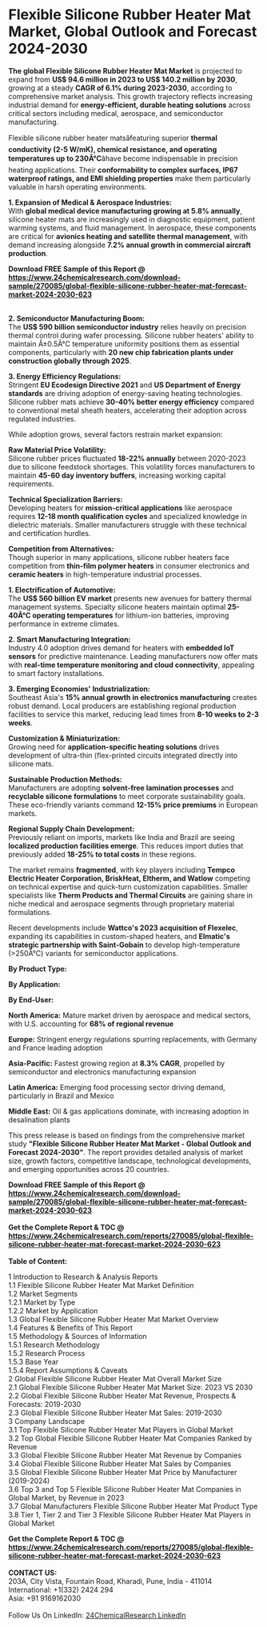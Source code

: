 <h1>Flexible Silicone Rubber Heater Mat Market, Global Outlook and Forecast 2024-2030</h1><p><strong>The global Flexible Silicone Rubber Heater Mat Market</strong> is projected to expand from <strong>US$ 94.6 million in 2023 to US$ 140.2 million by 2030</strong>, growing at a steady <strong>CAGR of 6.1% during 2023-2030</strong>, according to comprehensive market analysis. This growth trajectory reflects increasing industrial demand for <strong>energy-efficient, durable heating solutions</strong> across critical sectors including medical, aerospace, and semiconductor manufacturing.</p><p>Flexible silicone rubber heater matsâfeaturing superior <strong>thermal conductivity (2-5 W/mK), chemical resistance, and operating temperatures up to 230Â°C</strong>âhave become indispensable in precision heating applications. Their <strong>conformability to complex surfaces, IP67 waterproof ratings, and EMI shielding properties</strong> make them particularly valuable in harsh operating environments.</p><p><strong>1. Expansion of Medical &amp; Aerospace Industries:</strong><br>
With <strong>global medical device manufacturing growing at 5.8% annually</strong>, silicone heater mats are increasingly used in diagnostic equipment, patient warming systems, and fluid management. In aerospace, these components are critical for <strong>avionics heating and satellite thermal management</strong>, with demand increasing alongside <strong>7.2% annual growth in commercial aircraft production</strong>.</p><div><b>Download FREE Sample of this Report @ 
            <a href="https://www.24chemicalresearch.com/download-sample/270085/global-flexible-silicone-rubber-heater-mat-forecast-market-2024-2030-623">
            https://www.24chemicalresearch.com/download-sample/270085/global-flexible-silicone-rubber-heater-mat-forecast-market-2024-2030-623</a></b></div><br><p><strong>2. Semiconductor Manufacturing Boom:</strong><br>
The <strong>US$ 590 billion semiconductor industry</strong> relies heavily on precision thermal control during wafer processing. Silicone rubber heaters' ability to maintain Â±0.5Â°C temperature uniformity positions them as essential components, particularly with <strong>20 new chip fabrication plants under construction globally through 2025</strong>.</p><p><strong>3. Energy Efficiency Regulations:</strong><br>
Stringent <strong>EU Ecodesign Directive 2021</strong> and <strong>US Department of Energy standards</strong> are driving adoption of energy-saving heating technologies. Silicone rubber mats achieve <strong>30-40% better energy efficiency</strong> compared to conventional metal sheath heaters, accelerating their adoption across regulated industries.</p><p>While adoption grows, several factors restrain market expansion:</p><p><strong>Raw Material Price Volatility:</strong><br>
Silicone rubber prices fluctuated <strong>18-22% annually</strong> between 2020-2023 due to silicone feedstock shortages. This volatility forces manufacturers to maintain <strong>45-60 day inventory buffers</strong>, increasing working capital requirements.</p><p><strong>Technical Specialization Barriers:</strong><br>
Developing heaters for <strong>mission-critical applications</strong> like aerospace requires <strong>12-18 month qualification cycles</strong> and specialized knowledge in dielectric materials. Smaller manufacturers struggle with these technical and certification hurdles.</p><p><strong>Competition from Alternatives:</strong><br>
Though superior in many applications, silicone rubber heaters face competition from <strong>thin-film polymer heaters</strong> in consumer electronics and <strong>ceramic heaters</strong> in high-temperature industrial processes.</p><p><strong>1. Electrification of Automotive:</strong><br>
The <strong>US$ 560 billion EV market</strong> presents new avenues for battery thermal management systems. Specialty silicone heaters maintain optimal <strong>25-40Â°C operating temperatures</strong> for lithium-ion batteries, improving performance in extreme climates.</p><p><strong>2. Smart Manufacturing Integration:</strong><br>
Industry 4.0 adoption drives demand for heaters with <strong>embedded IoT sensors</strong> for predictive maintenance. Leading manufacturers now offer mats with <strong>real-time temperature monitoring and cloud connectivity</strong>, appealing to smart factory installations.</p><p><strong>3. Emerging Economies' Industrialization:</strong><br>
Southeast Asia's <strong>15% annual growth in electronics manufacturing</strong> creates robust demand. Local producers are establishing regional production facilities to service this market, reducing lead times from <strong>8-10 weeks to 2-3 weeks</strong>.</p><p><strong>Customization &amp; Miniaturization:</strong><br>
Growing need for <strong>application-specific heating solutions</strong> drives development of ultra-thin (flex-printed circuits integrated directly into silicone mats.</p><p><strong>Sustainable Production Methods:</strong><br>
Manufacturers are adopting <strong>solvent-free lamination processes</strong> and <strong>recyclable silicone formulations</strong> to meet corporate sustainability goals. These eco-friendly variants command <strong>12-15% price premiums</strong> in European markets.</p><p><strong>Regional Supply Chain Development:</strong><br>
Previously reliant on imports, markets like India and Brazil are seeing <strong>localized production facilities emerge</strong>. This reduces import duties that previously added <strong>18-25% to total costs</strong> in these regions.</p><p>The market remains <strong>fragmented</strong>, with key players including <strong>Tempco Electric Heater Corporation, BriskHeat, Eltherm, and Watlow</strong> competing on technical expertise and quick-turn customization capabilities. Smaller specialists like <strong>Therm Products and Thermal Circuits</strong> are gaining share in niche medical and aerospace segments through proprietary material formulations.</p><p>Recent developments include <strong>Wattco's 2023 acquisition of Flexelec</strong>, expanding its capabilities in custom-shaped heaters, and <strong>Elmatic's strategic partnership with Saint-Gobain</strong> to develop high-temperature (&gt;250Â°C) variants for semiconductor applications.</p><p><strong>By Product Type:</strong></p><p><strong>By Application:</strong></p><p><strong>By End-User:</strong></p><p><strong>North America:</strong> Mature market driven by aerospace and medical sectors, with U.S. accounting for <strong>68% of regional revenue</strong></p><p><strong>Europe:</strong> Stringent energy regulations spurring replacements, with Germany and France leading adoption</p><p><strong>Asia-Pacific:</strong> Fastest growing region at <strong>8.3% CAGR</strong>, propelled by semiconductor and electronics manufacturing expansion</p><p><strong>Latin America:</strong> Emerging food processing sector driving demand, particularly in Brazil and Mexico</p><p><strong>Middle East:</strong> Oil &amp; gas applications dominate, with increasing adoption in desalination plants</p><p>This press release is based on findings from the comprehensive market study <strong>"Flexible Silicone Rubber Heater Mat Market - Global Outlook and Forecast 2024-2030"</strong>. The report provides detailed analysis of market size, growth factors, competitive landscape, technological developments, and emerging opportunities across 20 countries.</p><div><b>Download FREE Sample of this Report @ 
            <a href="https://www.24chemicalresearch.com/download-sample/270085/global-flexible-silicone-rubber-heater-mat-forecast-market-2024-2030-623">
            https://www.24chemicalresearch.com/download-sample/270085/global-flexible-silicone-rubber-heater-mat-forecast-market-2024-2030-623</a></b></div><br><div><b>Get the Complete Report & TOC @ 
            <a href="https://www.24chemicalresearch.com/reports/270085/global-flexible-silicone-rubber-heater-mat-forecast-market-2024-2030-623">
            https://www.24chemicalresearch.com/reports/270085/global-flexible-silicone-rubber-heater-mat-forecast-market-2024-2030-623</a></b></div><br>
            <b>Table of Content:</b><p>1 Introduction to Research & Analysis Reports<br />
    1.1 Flexible Silicone Rubber Heater Mat Market Definition<br />
    1.2 Market Segments<br />
        1.2.1 Market by Type<br />
        1.2.2 Market by Application<br />
    1.3 Global Flexible Silicone Rubber Heater Mat Market Overview<br />
    1.4 Features & Benefits of This Report<br />
    1.5 Methodology & Sources of Information<br />
        1.5.1 Research Methodology<br />
        1.5.2 Research Process<br />
        1.5.3 Base Year<br />
        1.5.4 Report Assumptions & Caveats<br />
2 Global Flexible Silicone Rubber Heater Mat Overall Market Size<br />
    2.1 Global Flexible Silicone Rubber Heater Mat Market Size: 2023 VS 2030<br />
    2.2 Global Flexible Silicone Rubber Heater Mat Revenue, Prospects & Forecasts: 2019-2030<br />
    2.3 Global Flexible Silicone Rubber Heater Mat Sales: 2019-2030<br />
3 Company Landscape<br />
    3.1 Top Flexible Silicone Rubber Heater Mat Players in Global Market<br />
    3.2 Top Global Flexible Silicone Rubber Heater Mat Companies Ranked by Revenue<br />
    3.3 Global Flexible Silicone Rubber Heater Mat Revenue by Companies<br />
    3.4 Global Flexible Silicone Rubber Heater Mat Sales by Companies<br />
    3.5 Global Flexible Silicone Rubber Heater Mat Price by Manufacturer (2019-2024)<br />
    3.6 Top 3 and Top 5 Flexible Silicone Rubber Heater Mat Companies in Global Market, by Revenue in 2023<br />
    3.7 Global Manufacturers Flexible Silicone Rubber Heater Mat Product Type<br />
    3.8 Tier 1, Tier 2 and Tier 3 Flexible Silicone Rubber Heater Mat Players in Global Market<br />
    </p><div><b>Get the Complete Report & TOC @ 
            <a href="https://www.24chemicalresearch.com/reports/270085/global-flexible-silicone-rubber-heater-mat-forecast-market-2024-2030-623">
            https://www.24chemicalresearch.com/reports/270085/global-flexible-silicone-rubber-heater-mat-forecast-market-2024-2030-623</a></b></div><br><b>CONTACT US:</b><br>
            203A, City Vista, Fountain Road, Kharadi, Pune, India - 411014<br>
            International: +1(332) 2424 294<br>
            Asia: +91 9169162030 <br><br>
            Follow Us On LinkedIn: <a href="https://www.linkedin.com/company/24chemicalresearch/">24ChemicalResearch LinkedIn</a>